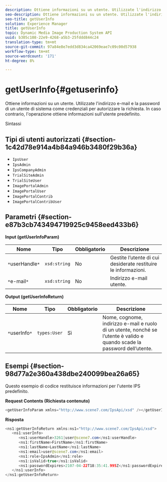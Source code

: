 ```yaml
---
description: Ottiene informazioni su un utente. Utilizzate l'indirizzo e-mail e la password di un utente di sistema come credenziali per autorizzare la richiesta. In caso contrario, l'operazione ottiene informazioni sull'utente predefinito.
seo-description: Ottiene informazioni su un utente. Utilizzate l'indirizzo e-mail e la password di un utente di sistema come credenziali per autorizzare la richiesta. In caso contrario, l'operazione ottiene informazioni sull'utente predefinito.
seo-title: getUserInfo
solution: Experience Manager
title: getUserInfo
topic: Dynamic Media Image Production System API
uuid: b305c108-22e9-4268-a5b3-25fddd844c24
translation-type: tm+mt
source-git-commit: 97a84e8e7edd3d834ca42069eae7c09c00d57938
workflow-type: tm+mt
source-wordcount: '171'
ht-degree: 8%

---
```



# getUserInfo{#getuserinfo}

Ottiene informazioni su un utente. Utilizzate l&#39;indirizzo e-mail e la password di un utente di sistema come credenziali per autorizzare la richiesta. In caso contrario, l&#39;operazione ottiene informazioni sull&#39;utente predefinito.

Sintassi

## Tipi di utenti autorizzati {#section-1c42d78e914a4b84a946b3480f29b36a}

* `IpsUser`
* `IpsAdmin`
* `IpsCompanyAdmin`
* `TrialSiteAdmin`
* `TrialSiteUser`
* `ImagePortalAdmin`
* `ImagePortalUser`
* `ImagePortalContrib`
* `ImagePortalContribUser`

## Parametri {#section-e87b3cb743494719925c9458eed433b6}

**Input (getUserInfoParam)**

| Nome | Tipo | Obbligatorio | Descrizione |
|---|---|---|---|
| `*`userHandle`*` | `xsd:string` | No | Gestite l’utente di cui desiderate restituire le informazioni. |
| `*`e-mail`*` | `xsd:string` | No | Indirizzo e-mail utente. |

**Output (getUserInfoReturn)**

| Nome | Tipo | Obbligatorio | Descrizione |
|---|---|---|---|
| `*`userInfo`*` | `types:User` | Sì | Nome, cognome, indirizzo e-mail e ruolo di un utente, nonché se l’utente è valido e quando scade la password dell’utente. |

## Esempi {#section-98d77a2e360a438dbe240099bea26a65}

Questo esempio di codice restituisce informazioni per l&#39;utente IPS predefinito.

**Request Contents (Richiesta contenuto)**

```java
<getUserInfoParam xmlns="http://www.scene7.com/IpsApi/xsd" /></getUserInfoParam>
```

**Risposta**

```java
<ns1:getUserInfoReturn xmlns:ns1="http://www.scene7.com/IpsApi/xsd"> 
   <ns1:userInfo> 
      <ns1:userHandle>3261|user@scene7.com</ns1:userHandle> 
      <ns1:firstName>FirstName</ns1:firstName> 
      <ns1:lastName>LastName</ns1:lastName> 
      <ns1:email>user@scene7.com</ns1:email> 
      <ns1:role>IpsAdmin</ns1:role> 
      <ns1:isValid>true</ns1:isValid> 
      <ns1:passwordExpires>2107-04-22T18:35:41.995Z</ns1:passwordExpires> 
   </ns1:userInfo> 
</ns1:getUserInfoReturn>
```

